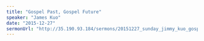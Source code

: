 ```yaml
---
title: "Gospel Past, Gospel Future"
speaker: "James Kuo"
date: "2015-12-27"
sermonUrl: "http://35.190.93.184/sermons/20151227_sunday_jimmy_kuo_gospel_past_gospel_future.mp3"
---
```

